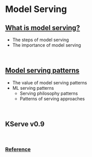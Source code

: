 # Model Serving

## [What is model serving?](etc/what-is-model-serving.md)

- The steps of model serving
- The importance of model serving

</br>

## [Model serving patterns](etc/model-serving-patterns.md)
- The value of model serving patterns
- ML serving patterns
    - Serving philosophy patterns
    - Patterns of serving approaches

</br>

## KServe v0.9
</br>

### [Reference](etc/reference.md)
